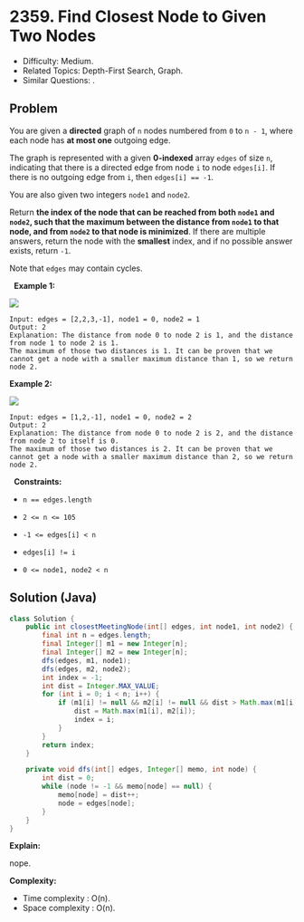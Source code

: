 # 2359. Find Closest Node to Given Two Nodes

- Difficulty: Medium.
- Related Topics: Depth-First Search, Graph.
- Similar Questions: .

## Problem

You are given a **directed** graph of ```n``` nodes numbered from ```0``` to ```n - 1```, where each node has **at most one** outgoing edge.

The graph is represented with a given **0-indexed** array ```edges``` of size ```n```, indicating that there is a directed edge from node ```i``` to node ```edges[i]```. If there is no outgoing edge from ```i```, then ```edges[i] == -1```.

You are also given two integers ```node1``` and ```node2```.

Return **the **index** of the node that can be reached from both **```node1```** and **```node2```**, such that the **maximum** between the distance from **```node1```** to that node, and from **```node2```** to that node is **minimized****. If there are multiple answers, return the node with the **smallest** index, and if no possible answer exists, return ```-1```.

Note that ```edges``` may contain cycles.

 
**Example 1:**

![](https://assets.leetcode.com/uploads/2022/06/07/graph4drawio-2.png)

```
Input: edges = [2,2,3,-1], node1 = 0, node2 = 1
Output: 2
Explanation: The distance from node 0 to node 2 is 1, and the distance from node 1 to node 2 is 1.
The maximum of those two distances is 1. It can be proven that we cannot get a node with a smaller maximum distance than 1, so we return node 2.
```

**Example 2:**

![](https://assets.leetcode.com/uploads/2022/06/07/graph4drawio-4.png)

```
Input: edges = [1,2,-1], node1 = 0, node2 = 2
Output: 2
Explanation: The distance from node 0 to node 2 is 2, and the distance from node 2 to itself is 0.
The maximum of those two distances is 2. It can be proven that we cannot get a node with a smaller maximum distance than 2, so we return node 2.
```

 
**Constraints:**


	
- ```n == edges.length```
	
- ```2 <= n <= 105```
	
- ```-1 <= edges[i] < n```
	
- ```edges[i] != i```
	
- ```0 <= node1, node2 < n```



## Solution (Java)

```java
class Solution {
    public int closestMeetingNode(int[] edges, int node1, int node2) {
        final int n = edges.length;
        final Integer[] m1 = new Integer[n];
        final Integer[] m2 = new Integer[n];
        dfs(edges, m1, node1);
        dfs(edges, m2, node2);
        int index = -1;
        int dist = Integer.MAX_VALUE;
        for (int i = 0; i < n; i++) {
            if (m1[i] != null && m2[i] != null && dist > Math.max(m1[i], m2[i])) {
                dist = Math.max(m1[i], m2[i]);
                index = i;
            }
        }
        return index;
    }

    private void dfs(int[] edges, Integer[] memo, int node) {
        int dist = 0;
        while (node != -1 && memo[node] == null) {
            memo[node] = dist++;
            node = edges[node];
        }
    }
}
```

**Explain:**

nope.

**Complexity:**

* Time complexity : O(n).
* Space complexity : O(n).
